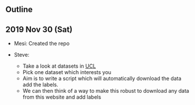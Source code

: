 ## Outline

2019 Nov 30 (Sat)
----------------------------------------------------------------------

- Mesi: Created the repo

- Steve:

	- Take a look at datasets in [UCL](https://archive.ics.uci.edu/ml/datasets.php)
	- Pick one dataset which interests you
	- Aim is to write a script which will automatically download the data add the labels.
	- We can then think of a way to make this robust to download any data from this website and add labels

